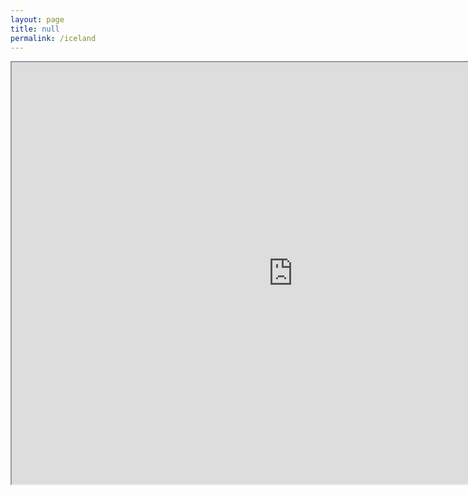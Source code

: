 ```yaml
---
layout: page
title: null
permalink: /iceland
---
```

<div class='add-pad'>

<iframe src="https://www.google.com/maps/d/u/0/embed?mid=1uMxVgbWoREk_pTDEZJl7u4ZVy4I" width="900" height="675"></iframe>

</div>